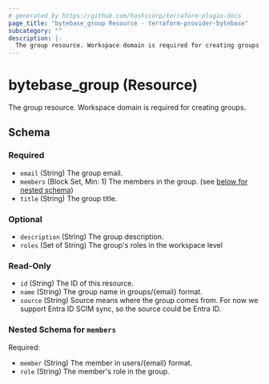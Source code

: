 ```yaml
---
# generated by https://github.com/hashicorp/terraform-plugin-docs
page_title: "bytebase_group Resource - terraform-provider-bytebase"
subcategory: ""
description: |-
  The group resource. Workspace domain is required for creating groups.
---
```


# bytebase_group (Resource)

The group resource. Workspace domain is required for creating groups.



<!-- schema generated by tfplugindocs -->
## Schema

### Required

- `email` (String) The group email.
- `members` (Block Set, Min: 1) The members in the group. (see [below for nested schema](#nestedblock--members))
- `title` (String) The group title.

### Optional

- `description` (String) The group description.
- `roles` (Set of String) The group's roles in the workspace level

### Read-Only

- `id` (String) The ID of this resource.
- `name` (String) The group name in groups/{email} format.
- `source` (String) Source means where the group comes from. For now we support Entra ID SCIM sync, so the source could be Entra ID.

<a id="nestedblock--members"></a>
### Nested Schema for `members`

Required:

- `member` (String) The member in users/{email} format.
- `role` (String) The member's role in the group.


